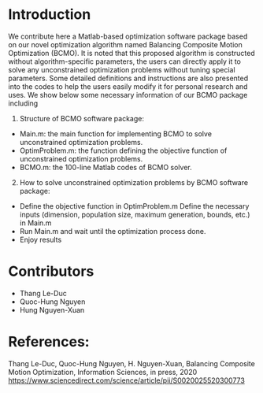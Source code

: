 # Introduction
We contribute here a Matlab-based optimization software package based on our novel optimization algorithm named Balancing Composite Motion Optimization (BCMO). It is noted that this proposed algorithm is constructed without algorithm-specific parameters, the users can directly apply it to solve any unconstrained optimization problems without tuning special parameters. Some detailed definitions and instructions are also presented into the codes to help the users easily modify it for personal research and uses. We show below some necessary information of our BCMO package including
1. Structure of BCMO software package: 
- Main.m: the main function for implementing BCMO to solve unconstrained optimization problems.
- OptimProblem.m: the function defining the objective function of unconstrained optimization problems.
- BCMO.m: the 100-line Matlab codes of BCMO solver.
2. How to solve unconstrained optimization problems by BCMO software package: 
- Define the objective function in OptimProblem.m Define the necessary inputs (dimension, population size, maximum generation, bounds, etc.) in Main.m
- Run Main.m and wait until the optimization process done.
- Enjoy results

# Contributors
- Thang Le-Duc
- Quoc-Hung Nguyen
- Hung Nguyen-Xuan

# References:
Thang Le-Duc, Quoc-Hung Nguyen, H. Nguyen-Xuan, Balancing Composite Motion Optimization, Information Sciences, in press, 2020 https://www.sciencedirect.com/science/article/pii/S0020025520300773

